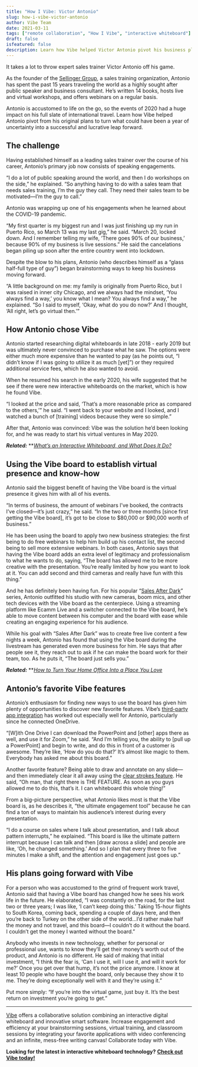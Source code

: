 ```yaml
---
title: "How I Vibe: Victor Antonio"
slug: how-i-vibe-victor-antonio
author: Vibe Team
date: 2021-03-11
tags: ["remote collaboration", "How I Vibe", "interactive whiteboard"]
draft: false
isfeatured: false
description: Learn how Vibe helped Victor Antonio pivot his business plan to make the most of an uncertain time.
---
```




It takes a lot to throw expert sales trainer Victor Antonio off his game.

As the founder of the [Sellinger Group](https://www.sellingergroup.com/), a sales training organization, Antonio has spent the past 15 years traveling the world as a highly sought after public speaker and business consultant. He’s written 14 books, hosts live and virtual workshops, and offers webinars on a regular basis.

Antonio is accustomed to life on the go, so the events of 2020 had a huge impact on his full slate of international travel. Learn how Vibe helped Antonio pivot from his original plans to turn what could have been a year of uncertainty into a successful and lucrative leap forward.

## The challenge

Having established himself as a leading sales trainer over the course of his career, Antonio’s primary job now consists of speaking engagements.

“I do a lot of public speaking around the world, and then I do workshops on the side,” he explained. “So anything having to do with a sales team that needs sales training, I’m the guy they call. They need their sales team to be motivated—I’m the guy to call.”
 
Antonio was wrapping up one of his engagements when he learned about the COVID-19 pandemic.

“My first quarter is my biggest run and I was just finishing up my run in Puerto Rico, so March 13 was my last gig,” he said. “March 20, locked down. And I remember telling my wife, ‘There goes 90% of our business,’ because 90% of my business is live sessions.” He said the cancelations began piling up soon after the entire country went into lockdown.

Despite the blow to his plans, Antonio (who describes himself as a “glass half-full type of guy”) began brainstorming ways to keep his business moving forward.

“A little background on me: my family is originally from Puerto Rico, but I was raised in inner city Chicago, and we always had the mindset, ‘You always find a way,’ you know what I mean? You always find a way,” he explained. “So I said to myself, ‘Okay, what do you do now?’ And I thought, ‘All right, let’s go virtual then.’”

## How Antonio chose Vibe

Antonio started researching digital whiteboards in late 2018 - early 2019 but was ultimately never convinced to purchase what he saw. The options were either much more expensive than he wanted to pay (as he points out, “I didn’t know if I was going to utilize it as much [yet]”) or they required additional service fees, which he also wanted to avoid.
 
When he resumed his search in the early 2020, his wife suggested that he see if there were new interactive whiteboards on the market, which is how he found Vibe.

“I looked at the price and said, ‘That’s a more reasonable price as compared to the others,’” he said. “I went back to your website and I looked, and I watched a bunch of [training] videos because they were so simple.”

After that, Antonio was convinced: Vibe was the solution he’d been looking for, and he was ready to start his virtual ventures in May 2020.

***Related:*** **[*What’s an Interactive Whiteboard, and What Does It Do?*](https://vibe.us/blog/interactive-whiteboard-what-is-it-and-what-does-it-do/)

## Using the Vibe board to establish virtual presence and know-how

Antonio said the biggest benefit of having the Vibe board is the virtual presence it gives him with all of his events.
 
“In terms of business, the amount of webinars I’ve booked, the contracts I’ve closed—it’s just crazy,” he said. “In the two or three months [since first getting the Vibe board], it’s got to be close to $80,000 or $90,000 worth of business.”
 
He has been using the board to apply two new business strategies: the first being to do free webinars to help him build up his contact list, the second being to sell more extensive webinars. In both cases, Antonio says that having the Vibe board adds an extra level of legitimacy and professionalism to what he wants to do, saying, “The board has allowed me to be more creative with the presentation. You’re really limited by how you want to look at it. You can add second and third cameras and really have fun with this thing.”
 
And he has definitely been having fun. For his popular “[Sales After Dark](https://www.youtube.com/watch?v=4S6HY4lTCjQ&list=PLA6As4Un47h-ysTO7OMPx6tfqIaW9oJH1)” series, Antonio outfitted his studio with new cameras, boom mics, and other tech devices with the Vibe board as the centerpiece. Using a streaming platform like Ecamm Live and a switcher connected to the Vibe board, he’s able to move content between his computer and the board with ease while creating an engaging experience for his audience.
 
While his goal with “Sales After Dark” was to create free live content a few nights a week, Antonio has found that using the Vibe board during the livestream has generated even more business for him. He says that after people see it, they reach out to ask if he can make the board work for their team, too. As he puts it, “The board just sells you.”
 
***Related:*** **[*How to Turn Your Home Office Into a Place You Love*](https://vibe.us/blog/7-ways-to-turn-your-home-office-into-a-place-you-love/)

## Antonio’s favorite Vibe features

Antonio’s enthusiasm for finding new ways to use the board has given him plenty of opportunities to discover new favorite features. Vibe’s [third-party app integration](https://vibe.us/android-app-store/) has worked out especially well for Antonio, particularly since he connected OneDrive.

“[W]ith One Drive I can download the PowerPoint and [other] apps there as well, and use it for Zoom,” he said. “And I’m telling you, the ability to [pull up a PowerPoint] and begin to write, and do this in front of a customer is awesome. They’re like, ‘How do you do that?’ It’s almost like magic to them. Everybody has asked me about this board.”
 
Another favorite feature? Being able to draw and annotate on any slide—and then immediately clear it all away using the [clear strokes feature](https://youtu.be/uRMJUEROMvQ). He said, “Oh man, that right there is THE FEATURE. As soon as you guys allowed me to do this, that’s it. I can whiteboard this whole thing!”
 
From a big-picture perspective, what Antonio likes most is that the Vibe board is, as he describes it, “the ultimate engagement tool” because he can find a ton of ways to maintain his audience’s interest during every presentation.
 
“I do a course on sales where I talk about presentation, and I talk about pattern interrupts,” he explained. “This board is like the ultimate pattern interrupt because I can talk and then [draw across a slide] and people are like, ‘Oh, he changed something.’ And so I plan that every three to five minutes I make a shift, and the attention and engagement just goes up.”

## His plans going forward with Vibe

For a person who was accustomed to the grind of frequent work travel, Antonio said that having a Vibe board has changed how he sees his work life in the future. He elaborated, “I was constantly on the road, for the last two or three years; I was like, ‘I can’t keep doing this.’ Taking 15-hour flights to South Korea, coming back, spending a couple of days here, and then you’re back to Turkey on the other side of the world...I’d rather make half the money and not travel, and this board—I couldn’t do it without the board. I couldn’t get the money I wanted without the board.”

Anybody who invests in new technology, whether for personal or professional use, wants to know they’ll get their money’s worth out of the product, and Antonio is no different. He said of making that initial investment, “I think the fear is, ‘Can I use it, will I use it, and will it work for me?’ Once you get over that hump, it’s not the price anymore. I know at least 10 people who have bought the board, only because they show it to me. They’re doing exceptionally well with it and they’re using it.”
 
Put more simply: “If you’re into the virtual game, just buy it. It’s the best return on investment you’re going to get.”


----------

[Vibe](https://vibe.us/) offers a collaborative solution combining an interactive digital whiteboard and innovative smart software. Increase engagement and efficiency at your brainstorming sessions, virtual training, and classroom sessions by integrating your favorite applications with video conferencing and an infinite, mess-free writing canvas! Collaborate today with Vibe.

**Looking for the latest in interactive whiteboard technology?** [**Check out Vibe today!**](https://vibe.us/order/)
